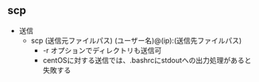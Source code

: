 ## scp

* 送信
  * scp (送信元ファイルパス) (ユーザー名)@(ip):(送信先ファイルパス)
    * -r オプションでディレクトリも送信可
    * centOSに対する送信では、.bashrcにstdoutへの出力処理があると失敗する